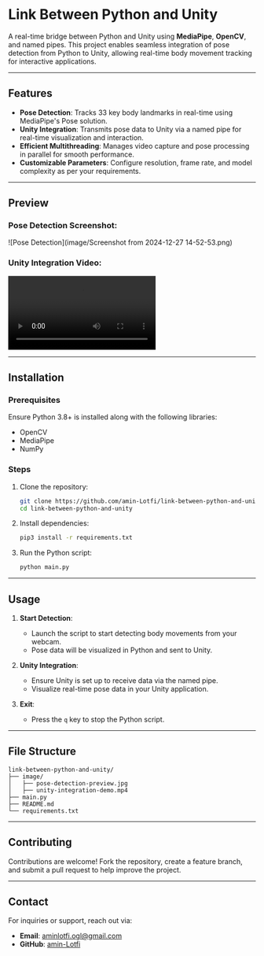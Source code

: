
# Link Between Python and Unity

A real-time bridge between Python and Unity using **MediaPipe**, **OpenCV**, and named pipes. This project enables seamless integration of pose detection from Python to Unity, allowing real-time body movement tracking for interactive applications.

---

## Features

- **Pose Detection**: Tracks 33 key body landmarks in real-time using MediaPipe's Pose solution.
- **Unity Integration**: Transmits pose data to Unity via a named pipe for real-time visualization and interaction.
- **Efficient Multithreading**: Manages video capture and pose processing in parallel for smooth performance.
- **Customizable Parameters**: Configure resolution, frame rate, and model complexity as per your requirements.

---

## Preview  

### Pose Detection Screenshot:  
![Pose Detection](image/Screenshot from 2024-12-27 14-52-53.png)  

### Unity Integration Video:  
![Unity Integration](image/IMG_2910.mp4)  

---

## Installation

### Prerequisites
Ensure Python 3.8+ is installed along with the following libraries:

- OpenCV
- MediaPipe
- NumPy

### Steps

1. Clone the repository:
   ```bash
   git clone https://github.com/amin-Lotfi/link-between-python-and-unity.git
   cd link-between-python-and-unity
   ```

2. Install dependencies:
   ```bash
   pip3 install -r requirements.txt
   ```

3. Run the Python script:
   ```bash
   python main.py
   ```

---

## Usage

1. **Start Detection**:
   - Launch the script to start detecting body movements from your webcam.
   - Pose data will be visualized in Python and sent to Unity.

2. **Unity Integration**:
   - Ensure Unity is set up to receive data via the named pipe.
   - Visualize real-time pose data in your Unity application.

3. **Exit**:
   - Press the `q` key to stop the Python script.

---

## File Structure
```
link-between-python-and-unity/
├── image/
│   ├── pose-detection-preview.jpg
│   ├── unity-integration-demo.mp4
├── main.py
├── README.md
└── requirements.txt
```

---

## Contributing

Contributions are welcome! Fork the repository, create a feature branch, and submit a pull request to help improve the project.

---

## Contact

For inquiries or support, reach out via:

- **Email**: aminlotfi.ogl@gmail.com
- **GitHub**: [amin-Lotfi](https://github.com/amin-Lotfi)
